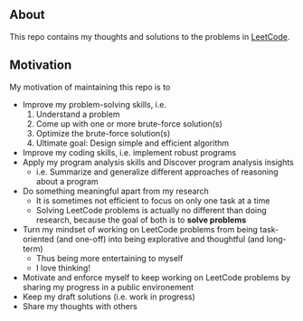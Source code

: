 ## About
This repo contains my thoughts and solutions to the problems in [LeetCode](https://leetcode.com/).

## Motivation
My motivation of maintaining this repo is to

- Improve my problem-solving skills, i.e. 
  1. Understand a problem
  2. Come up with one or more brute-force solution(s)
  3. Optimize the brute-force solution(s)
  4. Ultimate goal: Design simple and efficient algorithm
- Improve my coding skills, i.e. implement robust programs
- Apply my program analysis skills and Discover program analysis insights
  - i.e. Summarize and generalize different approaches of reasoning about a program
- Do something meaningful apart from my research
  - It is sometimes not efficient to focus on only one task at a time
  - Solving LeetCode problems is actually no different than doing research, because the goal of both is to **solve problems**
- Turn my mindset of working on LeetCode problems from being task-oriented (and one-off) into being explorative and thoughtful (and long-term)
  - Thus being more entertaining to myself
  - I love thinking!
- Motivate and enforce myself to keep working on LeetCode problems by sharing my progress in a public environement
- Keep my draft solutions (i.e. work in progress)
- Share my thoughts with others


